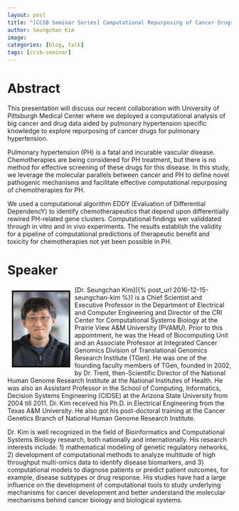 ```yaml
---
layout: post
title: "[CCSB Seminar Series] Computational Repurposing of Cancer Drugs: Big Data, Computational Analysis and Knowledge Fusion"
author: Seungchan Kim
image: 
categories: [blog, talk]
tags: [ccsb-seminar]
---
```


# Abstract

This presentation will discuss our recent collaboration with University of Pittsburgh Medical Center where we deployed a computational analysis of big cancer and drug data aided by pulmonary hypertension specific knowledge to explore repurposing of cancer drugs for pulmonary hypertension.

Pulmonary hypertension (PH) is a fatal and incurable vascular disease. Chemotherapies are being considered for PH treatment, but there is no method for effective screening of these drugs for this disease.  In this study, we leverage the molecular parallels between cancer and PH to define novel pathogenic mechanisms and facilitate effective computational repurposing of chemotherapies for PH. 

We used a computational algorithm EDDY (Evaluation of Differential DependencY) to identify chemotherapeutics that depend upon differentially rewired PH-related gene clusters. Computational findings wer validdated through in vitro and in vivo experiments.  The results establish the validity for a pipeline of computational predictions of therapeutic benefit and toxicity for chemotherapies not yet been possible in PH.


# Speaker

<img class="offset" src="/images/blog/2019-01-28-CCSB-Seminar-Kim-Computational-Repurposing/seungchan-kim.png" style="width:125px;float:left;border:3px solid black;margin:10px 10px;">
[Dr. Seungchan Kim]({% post_url 2016-12-15-seungchan-kim %}) is a Chief Scientist and Executive Professor in the Department of Electrical and Computer Engineering and Director of the CRI Center for Computational Systems Biology at the Prairie View A&M University (PVAMU). Prior to this appointment, he was the Head of Biocomputing Unit and an Associate Professor at Integrated Cancer Genomics Division of Translational Genomics Research Institute (TGen). He was one of the founding faculty members of TGen, founded in 2002, by Dr. Trent, then-Scientific Director of the National Human Genome Research Institute at the National Institutes of Health. He was also an Assistant Professor in the School of Computing, Informatics, Decision Systems Engineering (CIDSE) at the Arizona State University from 2004 till 2011. Dr. Kim received his Ph.D. in Electrical Engineering from the Texas A&M University. He also got his post-doctoral training at the Cancer Genetics Branch of National Human Genome Research Institute.  

Dr. Kim is well recognized in the field of Bioinformatics and Computational Systems Biology research, both nationally and internationally. His research interests include: 1) mathematical modeling of genetic regulatory networks, 2) development of computational methods to analyze multitude of high throughput multi-omics data to identify disease biomarkers, and 3) computational models to diagnose patients or predict patient outcomes, for example, disease subtypes or drug response. His studies have had a large influence on the development of computational tools to study underlying mechanisms for cancer development and better understand the molecular mechanisms behind cancer biology and biological systems.

